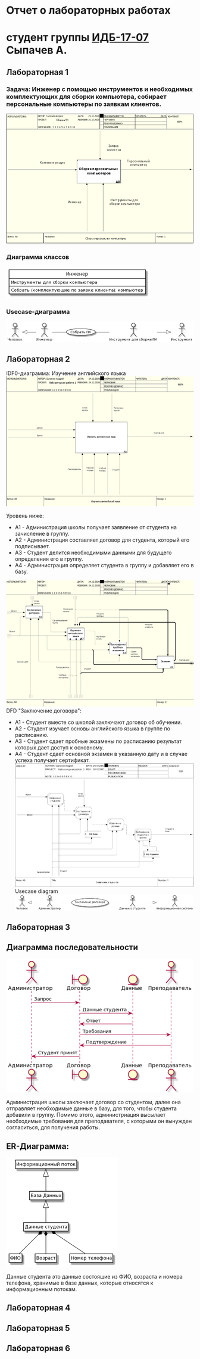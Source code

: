 # Отчет о лабораторных работах
# студент группы [ИДБ-17-07](https://github.com/stankin/design-part-1/wiki/List-IDB-17-07) Сыпачев А.

## Лабораторная 1
### Задача: Инженер с помощью инструментов и необходимых комплектующих для сборки компьютера, собирает персональные компьютеры по заявкам клиентов.
![pic](https://github.com/KomaR1/Stonks/blob/main/lab1/%D0%9F%D1%80%D0%BE%D0%B5%D0%BA%D1%82%D0%B8%D1%80%D0%BE%D0%B2%D0%B0%D0%BD%D0%B8%D0%B5%201%20%D0%BB%D0%B0%D0%B1%D0%B0.PNG?raw=true)

### Диаграмма классов
![pic](https://github.com/KomaR1/Stonks/blob/main/lab1/pk_class.png)

### Usecase-диаграмма
![pic](https://github.com/KomaR1/Stonks/blob/main/lab1/usecase_uml.png)


## Лабораторная 2
IDF0-диаграмма: Изучение английского языка
![pic](https://github.com/KomaR1/Stonks/blob/main/lab2/ramus-2-1.png)

Уровень ниже:
* А1 - Администрация школы получает заявление от студента на зачисление в группу.
* А2 - Администрация составляет договор для студента, который его подписывает.
* А3 - Студент делится необходимыми данными для будущего определения его в группу.
* А4 - Администрация определяет студента в группу и добавляет его в базу.

![pic](https://github.com/KomaR1/Stonks/blob/main/lab2/ramus-2-2.png)
DFD "Заключение договора":
* А1 - Студент вместе со школой заключают договор об обучении.
* А2 - Студент изучает основы английского языка в группе по расписанию.
* А3 - Студент сдает пробные экзамены по расписанию результат которых дает доступ к основному.
* А4 - Студент сдает основной экзамен в указанную дату и в случае успеха получает сертификат.
![pic](https://github.com/KomaR1/Stonks/blob/main/lab2/ramus-2-3.png)
Usecase diagram
![pic](https://github.com/KomaR1/Stonks/blob/main/lab2/usecase3.png)
## Лабораторная 3
## Диаграмма последовательности
![pic](https://github.com/KomaR1/Stonks/blob/main/lab3/ramus-3-1.png)

Администрация школы заключает договор со студентом, далее она отправляет необходимые данные в базу, для того, чтобы студента добавили в группу. Помимо этого, администриация высылает необходимые требования для преподавателя, с которыми он вынужден согласиться, для получения работы.
## ER-Диаграмма:
![pic](https://github.com/KomaR1/Stonks/blob/main/lab3/ramus-3-2.png)

Данные студента это данные состояшие из ФИО, возраста и номера телефона, хранимые в базе данных, которые относятся к информационным потокам.
## Лабораторная 4

## Лабораторная 5

## Лабораторная 6
